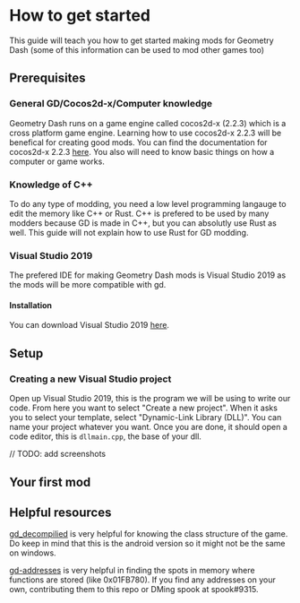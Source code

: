 # How to get started

This guide will teach you how to get started making mods for Geometry Dash (some of this information can be used to mod other games too)

## Prerequisites

### General GD/Cocos2d-x/Computer knowledge

Geometry Dash runs on a game engine called cocos2d-x (2.2.3) which is a cross platform game engine. Learning how to use cocos2d-x 2.2.3 will be benefical for creating good mods. You can find the documentation for cocos2d-x 2.2.3 [here](https://docs.cocos2d-x.org/api-ref/cplusplus/V2.2.3/). You also will need to know basic things on how a computer or game works.

### Knowledge of C++

To do any type of modding, you need a low level programming langauge to edit the memory like C++ or Rust. C++ is prefered to be used by many modders because GD is made in C++, but you can absolutly use Rust as well. This guide will not explain how to use Rust for GD modding.

### Visual Studio 2019

The prefered IDE for making Geometry Dash mods is Visual Studio 2019 as the mods will be more compatible with gd.

#### Installation

You can download Visual Studio 2019 [here](https://visualstudio.microsoft.com/downloads/).

## Setup

### Creating a new Visual Studio project

Open up Visual Studio 2019, this is the program we will be using to write our code. From here you want to select "Create a new project". When it asks you to select your template, select "Dynamic-Link Library (DLL)". You can name your project whatever you want. Once you are done, it should open a code editor, this is `dllmain.cpp`, the base of your dll.

// TODO: add screenshots

## Your first mod



## Helpful resources

[gd_decompilied](https://github.com/ItalianApkDownloader/gd_decompiled/) is very helpful for knowing the class structure of the game. Do keep in mind that this is the android version so it might not be the same on windows.

[gd-addresses](https://github.com/spookybear0/gd-addresses) is very helpful in finding the spots in memory where functions are stored (like 0x01FB780). If you find any addresses on your own, contributing them to this repo or DMing spook at spook#9315.
